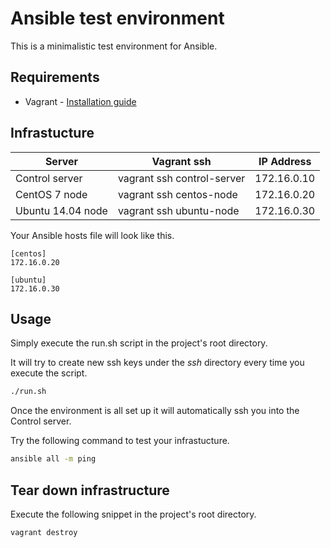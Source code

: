 # Ansible test environment

This is a minimalistic test environment for Ansible.

## Requirements

* Vagrant - [Installation guide](https://www.vagrantup.com/docs/installation/)

## Infrastucture

| Server | Vagrant ssh | IP Address |
| --- | --- | --- |
| Control server | vagrant ssh control-server | 172.16.0.10 |
| CentOS 7 node | vagrant ssh centos-node | 172.16.0.20 |
| Ubuntu 14.04 node | vagrant ssh ubuntu-node | 172.16.0.30 |

Your Ansible hosts file will look like this.

```text
[centos]
172.16.0.20

[ubuntu]
172.16.0.30
```

## Usage

Simply execute the run.sh script in the project's root directory.

It will try to create new ssh keys under the _ssh_ directory every time you execute the script.

```bash
./run.sh
```

Once the environment is all set up it will automatically ssh you into the Control server.

Try the following command to test your infrastucture.

```bash
ansible all -m ping
```

## Tear down infrastructure

Execute the following snippet in the project's root directory.

```bash
vagrant destroy
```